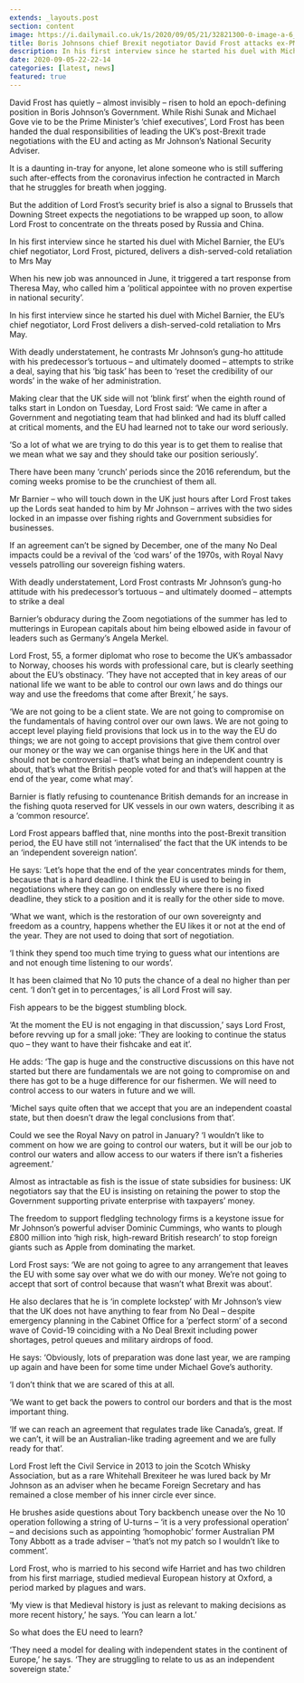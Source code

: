 ```yaml
---
extends: _layouts.post
section: content
image: https://i.dailymail.co.uk/1s/2020/09/05/21/32821300-0-image-a-6_1599337366242.jpg 
title: Boris Johnsons chief Brexit negotiator David Frost attacks ex-PM Theresa May 
description: In his first interview since he started his duel with Michel Barnier, the EUs chief negotiator, Lord Frost delivers a dish-served-cold retaliation to Mrs May. 
date: 2020-09-05-22-22-14 
categories: [latest, news] 
featured: true 
--- 
```

David Frost has quietly – almost invisibly – risen to hold an epoch-defining position in Boris Johnson’s Government. While Rishi Sunak and Michael Gove vie to be the Prime Minister’s ‘chief executives’, Lord Frost has been handed the dual responsibilities of leading the UK’s post-Brexit trade negotiations with the EU and acting as Mr Johnson’s National Security Adviser.

It is a daunting in-tray for anyone, let alone someone who is still suffering such after-effects from the coronavirus infection he contracted in March that he struggles for breath when jogging.

But the addition of Lord Frost’s security brief is also a signal to Brussels that Downing Street expects the negotiations to be wrapped up soon, to allow Lord Frost to concentrate on the threats posed by Russia and China.

In his first interview since he started his duel with Michel Barnier, the EU’s chief negotiator, Lord Frost, pictured, delivers a dish-served-cold retaliation to Mrs May

When his new job was announced in June, it triggered a tart response from Theresa May, who called him a ‘political appointee with no proven expertise in national security’.

In his first interview since he started his duel with Michel Barnier, the EU’s chief negotiator, Lord Frost delivers a dish-served-cold retaliation to Mrs May.

With deadly understatement, he contrasts Mr Johnson’s gung-ho attitude with his predecessor’s tortuous – and ultimately doomed – attempts to strike a deal, saying that his ‘big task’ has been to ‘reset the credibility of our words’ in the wake of her administration.

Making clear that the UK side will not ‘blink first’ when the eighth round of talks start in London on Tuesday, Lord Frost said: ‘We came in after a Government and negotiating team that had blinked and had its bluff called at critical moments, and the EU had learned not to take our word seriously.

‘So a lot of what we are trying to do this year is to get them to realise that we mean what we say and they should take our position seriously’.

There have been many ‘crunch’ periods since the 2016 referendum, but the coming weeks promise to be the crunchiest of them all.

Mr Barnier – who will touch down in the UK just hours after Lord Frost takes up the Lords seat handed to him by Mr Johnson – arrives with the two sides locked in an impasse over fishing rights and Government subsidies for businesses.

If an agreement can’t be signed by December, one of the many No Deal impacts could be a revival of the ‘cod wars’ of the 1970s, with Royal Navy vessels patrolling our sovereign fishing waters.

With deadly understatement, Lord Frost contrasts Mr Johnson’s gung-ho attitude with his predecessor’s tortuous – and ultimately doomed – attempts to strike a deal

Barnier’s obduracy during the Zoom negotiations of the summer has led to mutterings in European capitals about him being elbowed aside in favour of leaders such as Germany’s Angela Merkel.

Lord Frost, 55, a former diplomat who rose to become the UK’s ambassador to Norway, chooses his words with professional care, but is clearly seething about the EU’s obstinacy. ‘They have not accepted that in key areas of our national life we want to be able to control our own laws and do things our way and use the freedoms that come after Brexit,’ he says.

‘We are not going to be a client state. We are not going to compromise on the fundamentals of having control over our own laws. We are not going to accept level playing field provisions that lock us in to the way the EU do things; we are not going to accept provisions that give them control over our money or the way we can organise things here in the UK and that should not be controversial – that’s what being an independent country is about, that’s what the British people voted for and that’s will happen at the end of the year, come what may’.

Barnier is flatly refusing to countenance British demands for an increase in the fishing quota reserved for UK vessels in our own waters, describing it as a ‘common resource’.

Lord Frost appears baffled that, nine months into the post-Brexit transition period, the EU have still not ‘internalised’ the fact that the UK intends to be an ‘independent sovereign nation’.

He says: ‘Let’s hope that the end of the year concentrates minds for them, because that is a hard deadline. I think the EU is used to being in negotiations where they can go on endlessly where there is no fixed deadline, they stick to a position and it is really for the other side to move.

‘What we want, which is the restoration of our own sovereignty and freedom as a country, happens whether the EU likes it or not at the end of the year. They are not used to doing that sort of negotiation.

‘I think they spend too much time trying to guess what our intentions are and not enough time listening to our words’.

It has been claimed that No 10 puts the chance of a deal no higher than per cent. ‘I don’t get in to percentages,’ is all Lord Frost will say.

Fish appears to be the biggest stumbling block.

‘At the moment the EU is not engaging in that discussion,’ says Lord Frost, before revving up for a small joke: ‘They are looking to continue the status quo – they want to have their fishcake and eat it’.

He adds: ‘The gap is huge and the constructive discussions on this have not started but there are fundamentals we are not going to compromise on and there has got to be a huge difference for our fishermen. We will need to control access to our waters in future and we will.

‘Michel says quite often that we accept that you are an independent coastal state, but then doesn’t draw the legal conclusions from that’.

Could we see the Royal Navy on patrol in January? ‘I wouldn’t like to comment on how we are going to control our waters, but it will be our job to control our waters and allow access to our waters if there isn’t a fisheries agreement.’

Almost as intractable as fish is the issue of state subsidies for business: UK negotiators say that the EU is insisting on retaining the power to stop the Government supporting private enterprise with taxpayers’ money.

The freedom to support fledgling technology firms is a keystone issue for Mr Johnson’s powerful adviser Dominic Cummings, who wants to plough £800 million into ‘high risk, high-reward British research’ to stop foreign giants such as Apple from dominating the market.

Lord Frost says: ‘We are not going to agree to any arrangement that leaves the EU with some say over what we do with our money. We’re not going to accept that sort of control because that wasn’t what Brexit was about’.

He also declares that he is ‘in complete lockstep’ with Mr Johnson’s view that the UK does not have anything to fear from No Deal – despite emergency planning in the Cabinet Office for a ‘perfect storm’ of a second wave of Covid-19 coinciding with a No Deal Brexit including power shortages, petrol queues and military airdrops of food.

He says: ‘Obviously, lots of preparation was done last year, we are ramping up again and have been for some time under Michael Gove’s authority.

‘I don’t think that we are scared of this at all.

‘We want to get back the powers to control our borders and that is the most important thing.

‘If we can reach an agreement that regulates trade like Canada’s, great. If we can’t, it will be an Australian-like trading agreement and we are fully ready for that’.

Lord Frost left the Civil Service in 2013 to join the Scotch Whisky Association, but as a rare Whitehall Brexiteer he was lured back by Mr Johnson as an adviser when he became Foreign Secretary and has remained a close member of his inner circle ever since.

He brushes aside questions about Tory backbench unease over the No 10 operation following a string of U-turns – ‘it is a very professional operation’ – and decisions such as appointing ‘homophobic’ former Australian PM Tony Abbott as a trade adviser – ‘that’s not my patch so I wouldn’t like to comment’.

Lord Frost, who is married to his second wife Harriet and has two children from his first marriage, studied medieval European history at Oxford, a period marked by plagues and wars.

‘My view is that Medieval history is just as relevant to making decisions as more recent history,’ he says. ‘You can learn a lot.’

So what does the EU need to learn?

‘They need a model for dealing with independent states in the continent of Europe,’ he says. ‘They are struggling to relate to us as an independent sovereign state.’

